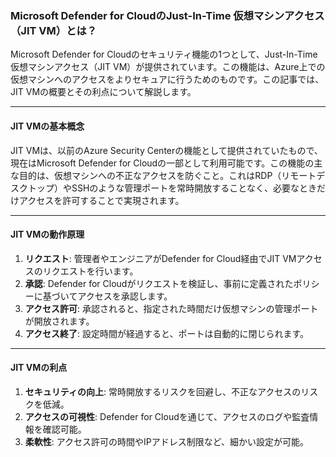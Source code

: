 ### Microsoft Defender for CloudのJust-In-Time 仮想マシンアクセス（JIT VM）とは？

Microsoft Defender for Cloudのセキュリティ機能の1つとして、Just-In-Time 仮想マシンアクセス（JIT VM）が提供されています。この機能は、Azure上での仮想マシンへのアクセスをよりセキュアに行うためのものです。この記事では、JIT VMの概要とその利点について解説します。

---

#### **JIT VMの基本概念**

JIT VMは、以前のAzure Security Centerの機能として提供されていたもので、現在はMicrosoft Defender for Cloudの一部として利用可能です。この機能の主な目的は、仮想マシンへの不正なアクセスを防ぐこと。これはRDP（リモートデスクトップ）やSSHのような管理ポートを常時開放することなく、必要なときだけアクセスを許可することで実現されます。

---

#### **JIT VMの動作原理**

1. **リクエスト**: 管理者やエンジニアがDefender for Cloud経由でJIT VMアクセスのリクエストを行います。
2. **承認**: Defender for Cloudがリクエストを検証し、事前に定義されたポリシーに基づいてアクセスを承認します。
3. **アクセス許可**: 承認されると、指定された時間だけ仮想マシンの管理ポートが開放されます。
4. **アクセス終了**: 設定時間が経過すると、ポートは自動的に閉じられます。

---

#### **JIT VMの利点**

1. **セキュリティの向上**: 常時開放するリスクを回避し、不正なアクセスのリスクを低減。
2. **アクセスの可視性**: Defender for Cloudを通じて、アクセスのログや監査情報を確認可能。
3. **柔軟性**: アクセス許可の時間やIPアドレス制限など、細かい設定が可能。